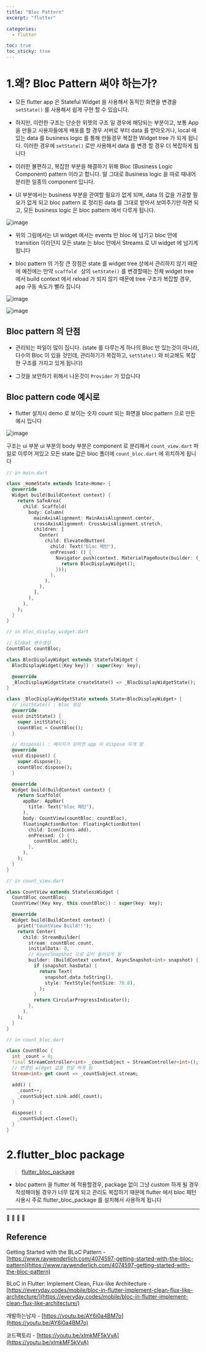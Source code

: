 ```yaml
---
title: "Bloc Pattern"
excerpt: "flutter"

categories:
  - flutter

toc: true
toc_sticky: true
---
```


# 1.왜? Bloc Pattern 써야 하는가?

- 모든 flutter app 은 Stateful Widget 을 사용해서 동적인 화면을 변경을 `setState()` 를 사용해서 쉽게 구현 할 수 있습니다.

- 하지만, 이런한 구조는 단순한 위젯의 구조 일 경우에 해당되는 부분이고, 보통 App 을 만들고 사용자들에게 배포를 할 경우 서버로 부터 data 를 받아오거나, local 에 있는 data 를 business logic 를 통해 만들경우 복잡한 Widget tree 가 되게 됩니다. 이러한 경우에 `setState()` 로만 사용해서 data 를 변경 할 경우 더 복잡하게 됩니다

- 이러한 불편하고, 복잡한 부분을 해결하기 위해 Bloc (Business Logic Component) pattern 이라고 합니다. 말 그대로 Business logic 을 따로 때내어 분리한 일종의 component 입니다.

- UI 부분에서는 business 부분을 관여할 필요가 없게 되며, data 의 값을 가공할 필요가 없게 되고 bloc pattern 로 정리된 data 를 그대로 받아서 보여주기만 하면 되고, 모든 business logic 은 bloc pattern 에서 다루게 됩니다.

![image](https://user-images.githubusercontent.com/28912774/139241486-f5f912ea-be8d-4c0c-bade-54126b320670.png)

- 위의 그림에서는 UI widget 에서는 events 만 bloc 에 넘기고 bloc 안에 transition 이라던지 모든 state 는 bloc 안에서 Streams 로 UI widget 에 넘기게 됩니다

- bloc pattern 의 가장 큰 장점은 state 를 widget tree 상에서 관리하지 않기 때문에 예전에는 만약 `scaffold ` 상의 `setState()` 를 변경할때는 전체 widget tree 에서 build context 에서 reload 가 되지 않기 때문에 tree 구조가 복잡할 경우, app 구동 속도가 빨라 집니다

![image](https://user-images.githubusercontent.com/28912774/139245328-f15f5363-4f06-492a-8da2-a83dd679e75f.png)

![image](https://user-images.githubusercontent.com/28912774/139245228-9535dabd-7a48-4b70-99c1-9c70f3560f27.png)

## Bloc pattern 의 단점

- 관리되는 파일이 많이 집니다. (state 를 다루는게 하나의 Bloc 만 있는것이 아니라, 다수의 Bloc 이 있을 것인데, 관리하기가 복잡하고, `setState()` 와 비교해도 복잡한 구조를 가지고 있게 됩니다)

- 그것을 보안하기 위해서 나온것이 `Provider` 가 있습니다

## Bloc pattern code 예시로

- flutter 설치시 demo 로 보이는 숫자 count 되는 화면을 bloc pattern 으로 만든 예시 입니다

![image](https://user-images.githubusercontent.com/28912774/139354445-ef1f6ce6-92dc-4aeb-afff-028dd5c8eece.png)

구조는 ui 부분 ui 부분의 body 부분은 component 로 분리해서 `count_view.dart` 파일로 이루어 져있고 모든 state 값은 bloc 폴더에 `count_bloc.dart` 에 위치하게 됩니다

```dart
// in main.dart

class _HomeState extends State<Home> {
  @override
  Widget build(BuildContext context) {
    return SafeArea(
      child: Scaffold(
        body: Column(
          mainAxisAlignment: MainAxisAlignment.center,
          crossAxisAlignment: CrossAxisAlignment.stretch,
          children: [
            Center(
              child: ElevatedButton(
                child: Text("bloc 패턴"),
                onPressed: () {
                  Navigator.push(context, MaterialPageRoute(builder: (_) {
                    return BlocDisplayWidget();
                  }));
                },
              ),
            ),
          ],
        ),
      ),
    );
  }
}

```

```dart
// in bloc_display_widget.dart

// Global 변수생성
CountBloc countBloc;

class BlocDisplayWidget extends StatefulWidget {
  BlocDisplayWidget({Key key}) : super(key: key);

  @override
  _BlocDisplayWidgetState createState() => _BlocDisplayWidgetState();
}

class _BlocDisplayWidgetState extends State<BlocDisplayWidget> {
  // initState() : Bloc 생성
  @override
  void initState() {
    super.initState();
    countBloc = CountBloc();
  }

  // dispose() : 페이지가 닫히면 app 이 dispose 되게 함
  @override
  void dispose() {
    super.dispose();
    countBloc.dispose();
  }

  @override
  Widget build(BuildContext context) {
    return Scaffold(
      appBar: AppBar(
        title: Text("bloc 패턴"),
      ),
      body: CountView(countBloc: countBloc),
      floatingActionButton: FloatingActionButton(
        child: Icon(Icons.add),
        onPressed: () {
          countBloc.add();
        },
      ),
    );
  }
}

```

```dart
// in count_view.dart

class CountView extends StatelessWidget {
  CountBloc countBloc;
  CountView({Key key, this.countBloc}) : super(key: key);

  @override
  Widget build(BuildContext context) {
    print("CountView Build!!");
    return Center(
      child: StreamBuilder(
        stream: countBloc.count,
        initialData: 0,
        // AsyncSnapshot 으로 값이 들어오게 됨
        builder: (BuildContext context, AsyncSnapshot<int> snapshot) {
          if (snapshot.hasData) {
            return Text(
              snapshot.data.toString(),
              style: TextStyle(fontSize: 70.0),
            );
          }
          return CircularProgressIndicator();
        },
      ),
    );
  }
}

```

```dart
// in count_bloc.dart

class CountBloc {
  int _count = 0;
  final StreamController<int> _countSubject = StreamController<int>();
  // 변경된 widget 값을 전달 하게 됨
  Stream<int> get count => _countSubject.stream;

  add() {
    _count++;
    _countSubject.sink.add(_count);
  }

  dispose() {
    _countSubject.close();
  }
}

```

# 2.flutter_bloc package

> [flutter_bloc_package](https://pub.dev/packages/flutter_bloc)

- bloc pattern 을 flutter 에 적용할경우, package 없이 그냥 custom 하게 될 경우 작성해야될 경우가 너무 많게 되고 관리도 복잡하기 때문에 flutter 에서 bloc 패턴 사용시 주로 flutter_bloc_package 를 설치해서 사용하게 됩니다

---

🔶 🔷 📌 🔑

## Reference

Getting Started with the BLoC Pattern - [https://www.raywenderlich.com/4074597-getting-started-with-the-bloc-pattern](https://www.raywenderlich.com/4074597-getting-started-with-the-bloc-pattern)

BLoC in Flutter: Implement Clean, Flux-like Architecture - [https://everyday.codes/mobile/bloc-in-flutter-implement-clean-flux-like-architecture/](https://everyday.codes/mobile/bloc-in-flutter-implement-clean-flux-like-architecture/)

개발하는남자 - [https://youtu.be/AY6i0a4BM7o](https://youtu.be/AY6i0a4BM7o)

코드팩토리 - [https://youtu.be/xlmkMF5kVvA](https://youtu.be/xlmkMF5kVvA)
